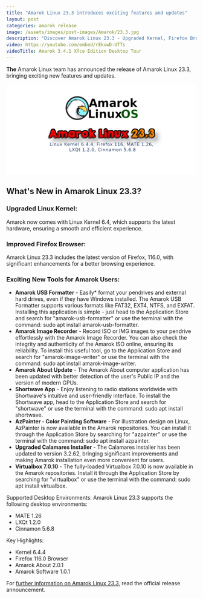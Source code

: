 ```yaml
---
title: "Amarok Linux 23.3 introduces exciting features and updates"
layout: post
categories: amarok release
image: /assets/images/post-images/Amarok/23.3.jpg
description: "Discover Amarok Linux 23.3 - Upgraded Kernel, Firefox Browser, New Tools & More! Enjoy a seamless Linux experience with exciting features. Upgrade now!"
video: https://youtube.com/embed/rEkuwD-UTTs
videoTitle: Amarok 3.4.1 Xfce Edition Desktop Tour
---
```


**The** Amarok Linux team has announced the release of Amarok Linux 23.3, bringing exciting new features and updates.

![Amarok Linux 23.3 featured image](/assets/images/post-images/Amarok/23.3.jpg)

## What's New in Amarok Linux 23.3?

### Upgraded Linux Kernel:
Amarok now comes with Linux Kernel 6.4, which supports the latest hardware, ensuring a smooth and efficient experience.

### Improved Firefox Browser:
Amarok Linux 23.3 includes the latest version of Firefox, 116.0, with significant enhancements for a better browsing experience.

### Exciting New Tools for Amarok Users:

- **Amarok USB Formatter** - Easily* format your pendrives and external hard drives, even if they have Windows installed. The Amarok USB Formatter supports various formats like FAT32, EXT4, NTFS, and EXFAT. Installing this application is simple - just head to the Application Store and search for "amarok-usb-formatter" or use the terminal with the command: sudo apt install amarok-usb-formatter.
- **Amarok Image Recorder** - Record ISO or IMG images to your pendrive effortlessly with the Amarok Image Recorder. You can also check the integrity and authenticity of the Amarok ISO online, ensuring its reliability. To install this useful tool, go to the Application Store and search for "amarok-image-writer" or use the terminal with the command: sudo apt install amarok-image-writer.
- **Amarok About Update** - The Amarok About computer application has been updated with better detection of the user's Public IP and the version of modern GPUs.
- **Shortwave App** - Enjoy listening to radio stations worldwide with Shortwave's intuitive and user-friendly interface. To install the Shortwave app, head to the Application Store and search for "shortwave" or use the terminal with the command: sudo apt install shortwave.
- **AzPainter - Color Painting Software** - For illustration design on Linux, AzPainter is now available in the Amarok repositories. You can install it through the Application Store by searching for "azpainter" or use the terminal with the command: sudo apt install azpainter.
- **Upgraded Calamares Installer** - The Calamares installer has been updated to version 3.2.62, bringing significant improvements and making Amarok installation even more convenient for users.
- **Virtualbox 7.0.10** - The fully-loaded Virtualbox 7.0.10 is now available in the Amarok repositories. Install it through the Application Store by searching for "virtualbox" or use the terminal with the command: sudo apt install virtualbox.

Supported Desktop Environments:
Amarok Linux 23.3 supports the following desktop environments:
- MATE 1.26
- LXQt 1.2.0
- Cinnamon 5.6.8

Key Highlights:
- Kernel 6.4.4
- Firefox 116.0 Browser
- Amarok About 2.0.1
- Amarok Software 1.0.1

For [further information on Amarok Linux 23.3](https://amaroklinux.org/amarok-linux-23-3-lancado-com-kernel-6-4/), read the official release announcement.